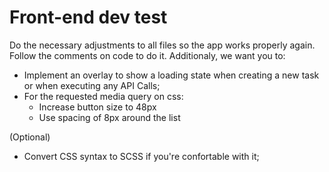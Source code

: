 # Front-end dev test

Do the necessary adjustments to all files so the app works properly again. Follow the comments on code to do it. Additionaly, we want you to:
  * Implement an overlay to show a loading state when creating a new task or when executing any API Calls;
  * For the requested media query on css:
     - Increase button size to 48px
     - Use spacing of 8px around the list

  (Optional)
  * Convert CSS syntax to SCSS if you're confortable with it;